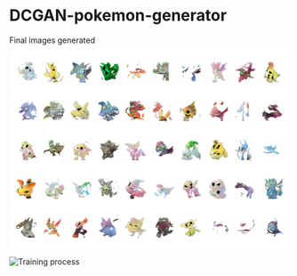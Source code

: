 # DCGAN-pokemon-generator
Final images generated
![](/generated_pokemons.png?raw=true "Optional Title")
![Training process](/generated_images.gif?raw=true "Optional Title")
